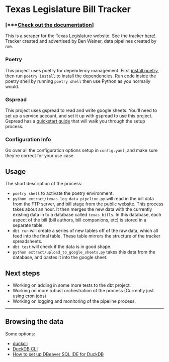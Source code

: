 # Texas Legislature Bill Tracker

### [***[Check out the documentation](https://docs.google.com/presentation/d/1P1tJvcrEoZuVvVKXzcQySzcrrrUZRuFbUHUSqihVSms/edit?usp=sharing)]

This is a scraper for the Texas Legislature website. See the tracker [here!](https://docs.google.com/spreadsheets/d/1LLRIF6TTD5z4BRdYUGrNz_pT9FxDdxwIq7dqgGmDJyM/edit?usp=sharing). Tracker created and advertised by Ben Weiner, data pipelines created by me. 


### Poetry
This project uses poetry for dependency management. First [install poetry](https://python-poetry.org/docs/), then run `poetry install` to install the dependencies. Run code inside the poetry shell by running `poetry shell` then use Python as you normally would. 

### Gspread
This project uses gspread to read and write google sheets. You'll need to set up a service account, and set it up with gspread to use this project. Gspread has a [quickstart guide](https://docs.gspread.org/en/v6.1.3/oauth2.html#enable-api-access-for-a-project) that will walk you through the setup process.

### Configuration Info
Go over all the configuration options setup in `config.yaml`, and make sure they're correct for your use case.

## Usage

The short description of the process:
- `poetry shell` to activate the poetry environment.
- `python extract/texas_leg_data_pipeline.py` will read in the bill data from the FTP server, and bill stage from the public website. This process takes about an hour. It then merges the new data with the currently existing data in to a database called `texas_bills`. In this database, each aspect of the bill (bill authors, bill companions, etc) is stored in a separate table. 
- `dbt run` will create a series of new tables off of the raw data, which all feed into the final table. These table mirrors the structure of the tracker spreadsheets.
- `dbt test` will check if the data is in good shape.
- `python extract/upload_to_google_sheets.py` takes this data from the database, and pastes it into the google sheet.

## Next steps
- Working on adding in some more tests to the dbt project.
- Working on more robust orchestration of the process (Currently just using cron jobs)
- Working on logging and monitoring of the pipeline process.

---

## Browsing the data
Some options:
- [duckcli](https://pypi.org/project/duckcli/)
- [DuckDB CLI](https://duckdb.org/docs/installation/?environment=cli)
- [How to set up DBeaver SQL IDE for DuckDB](https://duckdb.org/docs/guides/sql_editors/dbeaver)



